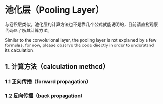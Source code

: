 # 池化层（Pooling Layer）
与卷积层类似，池化层的计算方法也不是靠几个公式就能说明的，目前请直接观察代码以了解其计算方法。

Similar to the convolutional layer, the pooling layer is not explained by a few formulas; for now, please observe the code directly in order to understand its calculation.

## 1. 计算方法（calculation method）

### 1.1 正向传播（forward propagation）

### 1.2 反向传播（back propagation）